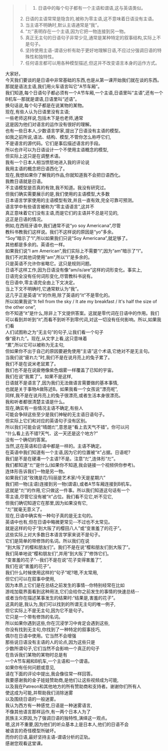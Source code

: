 > > 1. 日语中的每个句子都有一个主语和谓语,这与英语类似。
> 2. 日语的主语常常是隐含的,被称为零主语,这不意味着日语没有主语。
> 3. 当主语不明确时,默认主语通常是“我”。
> 4. “だ”表明存在一个主语,因为它把一物连接到另一物。
> 5. 真正无主句的日语句子非常少见,通常是某种特定的叙事结构,实际上不是句子。
> 6. 坚持使用主语-谓语分析有助于更好地理解日语,不应过分强调日语的特殊性和独特性。
> 7. 任何语言都可以用各种模型描述,但这并不改变语言本身的运作方式。


大家好。<br />今天我们要谈的是日语中非常基础的东西,也是从第一课开始我们就在谈的东西。<br />那就是语法主语,我们用火车语言叫它“A节车厢”。<br />我们知道,每个日语句子都必须有一个A节车厢,一个主语,日语里叫“主语”,还有一个B机车--那就是谓语,日语里叫“述语”。<br />换句话说,每个句子都是在说某物的某物。<br />现在,有些人认为日语里没有主语;<br />一些老师这样说,包括木下是也老师,通常<br />这是因为他们对语言的运作没有很好的理解。<br />也有一些日本人,少数语言学家,提出了日语没有主语的模型。<br />如我之前所说,语法、结构、模型,不管你怎么称呼它们,<br />不是语言的源代码。它们是事后描述语言的手段。<br />所以也许可以为日语设计一个不使用主语概念的模型,<br />但实际上这只是在调整术语。<br />我有一个日本人相当愤怒地进入我的评论说<br />我用主语的概念把日语西化了。<br />现在,我想如果你了解我的作品,你就知道我不会把日语西化。<br />我教日语就是日语。<br />不主语模型是否真的有效,我不知道。我没有研究过。<br />但我们确实需要展示的是,我们使用的主语模型,大多数<br />日本语言学家使用的主语模型有效,并且一直有效,完全可靠可预测。<br />语言学中有些语言被称为“零主语语言”,这并不<br />真正意味着它们没有主语,而是它们的主语并不总是可见的,<br />这正是日语的情况。<br />例如,在西班牙语中,我们通常不说“yo soy Americana”,尽管<br />教科书教我们这样说。我们不这样说的原因是“yo”多余。<br />“Soy”暗示了“I”,所以如果我们只说“Soy Americana”,就足够了。<br />其他都是多余的。英语也一样。<br />如果我们说“I am American”,我们实际上不需要“I”,因为“am”暗示了“I”。<br />我们不对其他词使用“am”,所以“I”是多余的。<br />只是英语不允许你省略它。这只是规则问题。<br />日语不这样工作,因为日语没有像“am/is/are”这样的词形变化。事实上,<br />日语完全没有任何词形变化,尽管教科书说有。<br />在日语中,零主语完全由上下文决定。<br />当上下文不明确时,它通常默认为“我”。<br />这几乎正是英语“it”的作用,除了英语的“it”不是零化的。<br />所以如果我说“It fell from the sky / It ate my breakfast / It's half the size of the other one”,<br />你不知道“it”是什么,除非上下文提供答案。这就是零代词在日语中的作用。我们<br />可以看到并听到“it”,而看不到听不到零代词,对这一切没有任何影响。所以,如果我们看<br />人们试图称之为“无主句”的句子,让我们看一个句子<br />像“疲れた”。现在,从文字上看,这只意味着<br />“累”,所以它可以被称为无主句,<br />但如果你不出于自己的原因要避免使用“主语”这个术语,它绝对不是无主句。<br />当我们说“疲れた”时,我们不是在说月亮上的兔子累了。<br />我们不是在说米老鼠累了。<br />我们也不是在说疲倦像紫色烟雾一样覆盖了已知的宇宙。<br />我们在说“我累了”。如果不是这样,<br />日语就不是语言了,因为我们无法做语言需要做的基本事情,<br />也就是关于事物A做陈述B。如果我看一个女孩说“漂亮呢”,<br />同样,我不是在说月亮上的兔子很漂亮,或者生活本身很漂亮。<br />我和听者都很清楚主语是什么。<br />现在,确实有一些情况主语不确定,有些人<br />可能会争辩这些至少是我们神秘的无主语日语句子。<br />但实际上它们和对应的英语句子没有区别。<br />所以我们可能会说“晴朗だ”,意思是“看上去天气不错”。你可以问<br />“什么看上去不错?天气、这一天还是这个地方?”<br />没有一个确切的答案。<br />当然,这在英语和日语中都是一样的。主语不确定。<br />在英语中我们知道有一个主语,因为它的位置被“it”占据。日语呢?<br />我们是不是在硬凑一个主语?不是。注意“だ”,连体形“だ”。<br />我们都知道“だ”是什么(如果你不知道,我会链接一个视频供你参考)。<br />连体形告诉我们一物是另一物。<br />如果我们说“玫瑰是花/玛丽是艺术家/今天是星期六”<br />我们把一物(主语)连接到另一物(谓语),或者A节车厢连接到B机车。<br />这就是“だ”的作用,它只做这一件事。所以我们知道这句话有一个<br />零主语,尽管它没有被“it”占位。我们看不见它,听不见它,<br />但我们确切知道它在那里,因为如果没有它,<br />“だ”就毫无意义了。<br />现在,日语中确实有一种句子真的是无主句的。<br />英语中也有,但在日语中略微更常见--不过也不太常见。<br />就是这样的句子“到大阪了的樱田八人”或“变害羞了的花子”。<br />这些实际上对大多数日本语言学家来说不是句子。<br />它们是简单的带修饰的名词。所以我们在说<br />“到大阪了的樱和朋友们”。我们不是在说“樱和朋友们到大阪了”。<br />我们简单地说“樱和朋友们”,并用“到大阪了”修饰它们。<br />“变害羞的花子”--我们不是在说“花子变得害羞了”,<br />我们在说“害羞的花子”。<br />我们什么时候使用这样的“句子”呢?嗯,不太常用,<br />但它们可以在叙事中使用,<br />因为本质上它们是在总结之前发生的事情--你特别经常在比如<br />游戏加载界面看到这种用法,它们会给你之前发生的事情的快速总结--<br />或者当你在描述某事发生的结果时:“结果是,害羞的花子”。<br />这真的是,我认为,我们可以找到的所谓无主句的唯一例子,<br />但它实际上不是无主句,因为它不是句子。<br />它只是一个带有修饰的名词。<br />所以如果你遇到这些,你在沉浸学习中肯定会遇到这些,<br />你没有找到无主句,你找到了一种特定的叙事技巧,<br />偶尔在日语中使用。它当然不会增强<br />那些说日语没有主语的人的论点,因为这些只是<br />少数所谓句子,它们当然不会影响一个真正的句子<br />在告诉我们某物的某物时总是有<br />一个A节车厢和B机车,一个主语和一个谓语。<br />如果你有任何问题或意见,<br />请在下面的评论中提出,我会像往常一样回答。<br />我要感谢我的金子娃娃赞助商,是他们让这些视频成为可能,<br />以及我在Patreon和其他地方的所有赞助商和支持者。谢谢你们所有人<br />使这成为可能,并帮助我们消除迷雾<br />以及围绕日语的一般迷雾。<br />我认为西方有一种感觉,日语是一种迷雾语言,<br />不像其他语言那样运作,有一两个日本人为了<br />民族主义原因,为了强调日语的独特性,演绎这一观点。<br />嗯,这并不重要,因为他们的听众基本上是日本人,他们的日语不会<br />被语言的奇怪模型所破坏。<br />而你的日语,最好坚持主语-谓语分析的正轨。<br />感谢您观看这堂课。
